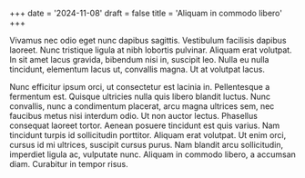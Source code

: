 +++
date = '2024-11-08'
draft = false
title = 'Aliquam in commodo libero'
+++

Vivamus nec odio eget nunc dapibus sagittis. Vestibulum facilisis dapibus laoreet. Nunc tristique ligula at nibh lobortis pulvinar. Aliquam erat volutpat. In sit amet lacus gravida, bibendum nisi in, suscipit leo. Nulla eu nulla tincidunt, elementum lacus ut, convallis magna. Ut at volutpat lacus.

Nunc efficitur ipsum orci, ut consectetur est lacinia in. Pellentesque a fermentum est. Quisque ultricies nulla quis libero blandit luctus. Nunc convallis, nunc a condimentum placerat, arcu magna ultrices sem, nec faucibus metus nisi interdum odio. Ut non auctor lectus. Phasellus consequat laoreet tortor. Aenean posuere tincidunt est quis varius. Nam tincidunt turpis id sollicitudin porttitor. Aliquam erat volutpat. Ut enim orci, cursus id mi ultrices, suscipit cursus purus. Nam blandit arcu sollicitudin, imperdiet ligula ac, vulputate nunc. Aliquam in commodo libero, a accumsan diam. Curabitur in tempor risus.